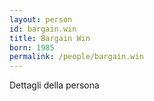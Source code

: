 ```yaml
---
layout: person
id: bargain.win
title: Bargain Win
born: 1985
permalink: /people/bargain.win
---
```


Dettagli della persona 